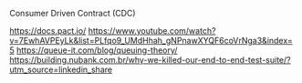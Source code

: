 Consumer Driven Contract (CDC)

https://docs.pact.io/
https://www.youtube.com/watch?v=7EwhAVPEyLk&list=PLfqo9_UMdHhah_gNPnawXYQF6coVrNga3&index=5
https://queue-it.com/blog/queuing-theory/
https://building.nubank.com.br/why-we-killed-our-end-to-end-test-suite/?utm_source=linkedin_share
